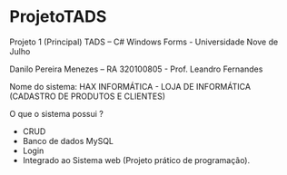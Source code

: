 # ProjetoTADS

Projeto 1 (Principal) TADS – C# Windows Forms - Universidade Nove de Julho

Danilo Pereira Menezes – RA 320100805 -
Prof. Leandro Fernandes


Nome do sistema: HAX INFORMÁTICA - LOJA DE INFORMÁTICA (CADASTRO DE PRODUTOS E CLIENTES)

O que o sistema possui ? 

- CRUD
- Banco de dados MySQL
- Login
- Integrado ao Sistema web (Projeto prático de programação).

